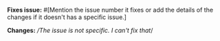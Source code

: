 **Fixes issue:** #[Mention the issue number it fixes or add the details of the changes if it doesn't has a specific issue.]

**Changes:**
*/The issue is not specific. I can't fix that*/
